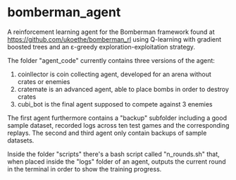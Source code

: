 # bomberman_agent
A reinforcement learning agent for the Bomberman framework found at https://github.com/ukoethe/bomberman_rl
using Q-learning with gradient boosted trees and an ε-greedy exploration-exploitation strategy.

The folder "agent_code" currently contains three versions of the agent:
1. coinllector is coin collecting agent, developed for an arena without crates or enemies
2. cratemate is an advanced agent, able to place bombs in order to destroy crates
3. cubi_bot is the final agent supposed to compete against 3 enemies

The first agent furthermore contains a "backup" subfolder including a good sample dataset,
recorded logs across ten test games and the corresponding replays. The second and third agent only contain backups of sample datasets.

Inside the folder "scripts" there's a bash script called "n_rounds.sh" that, when placed inside the "logs" folder of an agent, outputs the current round in the terminal in order to show the training progress.
